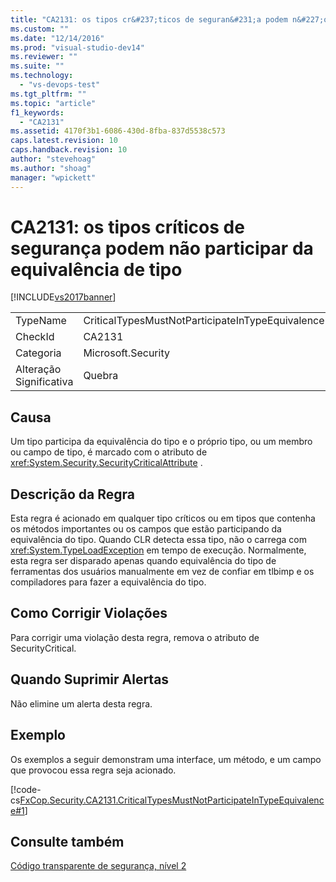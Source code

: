 ```yaml
---
title: "CA2131: os tipos cr&#237;ticos de seguran&#231;a podem n&#227;o participar da equival&#234;ncia de tipo | Microsoft Docs"
ms.custom: ""
ms.date: "12/14/2016"
ms.prod: "visual-studio-dev14"
ms.reviewer: ""
ms.suite: ""
ms.technology: 
  - "vs-devops-test"
ms.tgt_pltfrm: ""
ms.topic: "article"
f1_keywords: 
  - "CA2131"
ms.assetid: 4170f3b1-6086-430d-8fba-837d5538c573
caps.latest.revision: 10
caps.handback.revision: 10
author: "stevehoag"
ms.author: "shoag"
manager: "wpickett"
---
```

# CA2131: os tipos cr&#237;ticos de seguran&#231;a podem n&#227;o participar da equival&#234;ncia de tipo
[!INCLUDE[vs2017banner](../code-quality/includes/vs2017banner.md)]

|||  
|-|-|  
|TypeName|CriticalTypesMustNotParticipateInTypeEquivalence|  
|CheckId|CA2131|  
|Categoria|Microsoft.Security|  
|Alteração Significativa|Quebra|  
  
## Causa  
 Um tipo participa da equivalência do tipo e o próprio tipo, ou um membro ou campo de tipo, é marcado com o atributo de <xref:System.Security.SecurityCriticalAttribute> .  
  
## Descrição da Regra  
 Esta regra é acionado em qualquer tipo críticos ou em tipos que contenha os métodos importantes ou os campos que estão participando da equivalência do tipo.  Quando CLR detecta essa tipo, não o carrega com <xref:System.TypeLoadException> em tempo de execução.  Normalmente, esta regra ser disparado apenas quando equivalência do tipo de ferramentas dos usuários manualmente em vez de confiar em tlbimp e os compiladores para fazer a equivalência do tipo.  
  
## Como Corrigir Violações  
 Para corrigir uma violação desta regra, remova o atributo de SecurityCritical.  
  
## Quando Suprimir Alertas  
 Não elimine um alerta desta regra.  
  
## Exemplo  
 Os exemplos a seguir demonstram uma interface, um método, e um campo que provocou essa regra seja acionado.  
  
 [!code-cs[FxCop.Security.CA2131.CriticalTypesMustNotParticipateInTypeEquivalence#1](../code-quality/codesnippet/CSharp/ca2131-security-critical-types-may-not-participate-in-type-equivalence_1.cs)]  
  
## Consulte também  
 [Código transparente de segurança, nível 2](../Topic/Security-Transparent%20Code,%20Level%202.md)